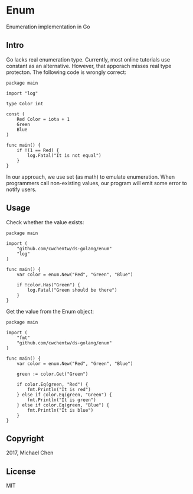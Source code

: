 # Enum

Enumeration implementation in Go

## Intro

Go lacks real enumeration type. Currently, most online tutorials use constant as an alternative. However, that apporach misses real type protecton. The following code is wrongly correct:

```
package main

import "log"

type Color int

const (
    Red Color = iota + 1
    Green
    Blue
)

func main() {
    if !(1 == Red) {
        log.Fatal("It is not equal")
    }
}
```

In our approach, we use set (as math) to emulate enumeration. When programmers call non-existing values, our program will emit some error to notify users.

## Usage

Check whether the value exists:

```
package main

import (
    "github.com/cwchentw/ds-golang/enum"
    "log"
)

func main() {
    var color = enum.New("Red", "Green", "Blue")

    if !color.Has("Green") {
	    log.Fatal("Green should be there")
    }
}
```

Get the value from the Enum object:

```
package main

import (
    "fmt"
    "github.com/cwchentw/ds-golang/enum"
)

func main() {
    var color = enum.New("Red", "Green", "Blue")

    green := color.Get("Green")

    if color.Eq(green, "Red") {
        fmt.Println("It is red")
    } else if color.Eq(green, "Green") {
        fmt.Println("It is green")
    } else if color.Eq(green, "Blue") {
        fmt.Println("It is blue")
    }
}
```

## Copyright

2017, Michael Chen

## License

MIT
